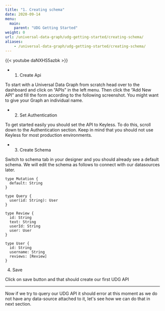 ```yaml
---
title: "1. Creating schema"
date: 2020-09-14
menu:
  main:
    parent: "UDG Getting Started"
weight: 0
url: /universal-data-graph/udg-getting-started/creating-schema/
aliases:
    - /universal-data-graph/udg-getting-started/creating-schema/
---
```


{{< youtube daNXHS5azbk >}} 

- 1. Create Api

To start with a Universal Data Graph from scratch head over to the dashboard and click on “APIs” in the left menu. Then click the “Add New API” and fill the form according to the following screenshot. You might want to give your Graph an individual name.


- 2. Set Authentication

To get started easily you should set the API to Keyless. To do this, scroll down to the Authentication section. Keep in mind that you should not use Keyless for most production environments.

- 3. Create Schema

Switch to schema tab in your designer and you should already see a default schema. We will edit the schema as follows to connect with our datasources later.

```gql
type Mutation {
  default: String
}

type Query {
  user(id: String): User
}

type Review {
  id: String
  text: String
  userId: String
  user: User
}

type User {
  id: String
  username: String
  reviews: [Review]
}

```

4. Save

Click on save button and that should create our first UDG API

<hr/>

Now if we try to query our UDG API it should error at this moment as we do not have any data-source attached to it, let's see how we can do that in next section.

